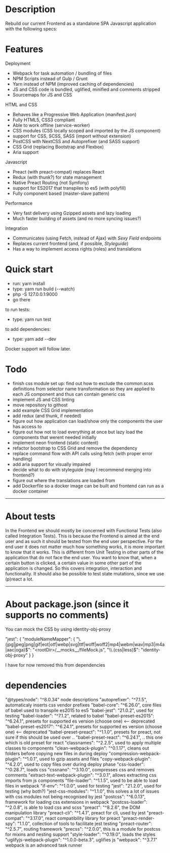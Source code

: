 
# Description

Rebuild our current Frontend as a standalone SPA Javascript application with the following specs:

# Features
Deployment
- Webpack for task automation / bundling of files
- NPM Scripts instead of Gulp / Grunt
- Yarn instead of NPM (improved caching of dependencies)
- JS and CSS code is bundled, uglified, minified and comments stripped
- Sourcemaps for JS and CSS

HTML and CSS
- Behaves like a Progressive Web Application (manifest.json)
- Fully HTML5, CSS3 compliant
- Able to work offline (service-worker)
- CSS modules (CSS locally scoped and imported by the JS component)
- support for CSS, SCSS, SASS (import without extension)
- PostCSS with NextCSS and Autoprefixer (and SASS support)
- CSS Grid (replacing Bootstrap and Flexbox)
- Aria support

Javascript
- Preact (with preact-compat) replaces React
- Redux (with thunk?) for state management
- Native Preact Routing (not Symfony)
- support for ES2017 that transpiles to es5 (with polyfill)
- Fully component based (master-slave pattern)

Performance
- Very fast delivery using Gzipped assets and lazy loading
- Much faster building of assets (and no more syncing issues?)

Integration
- Communicates (using Fetch, instead of Ajax) with *Sexy Field* endpoints
- Replaces current frontend (and, if possible, *Styleguide*)
- Has a way to implement access rights (roles) and translations

# Quick start

- run: yarn install
- type: yarn run build (--watch)
- php -S 127.0.0.1:9000
- go there

to run tests:

- type: yarn run test

to add dependencies:

- type: yarn add <package> --dev

Docker support will follow later.

# Todo
- finish css module set up: find out how to exclude the common.scss definitions from selector name transformation so
  they are applied to each JS component and thus can contain generic css
- implement JS and CSS linting
- move repository to githost
- add example CSS Grid implementation
- add redux (and thunk, if needed)
- figure out how application can load/show only the components the user has access to
- figure out how not to load everything at once but lazy load the components that werent needed initially
- implement neon frontend (static content)
- refactor bootstrap to CSS Grid and remove the dependency
- replace command flow with API calls using fetch (with proper error handling)
- add aria support for visually impaired
- decide what to do with styleguide (may I recommend merging into frontend?)
- figure out where the translations are loaded from
- add Dockerfile so a docker image can be built and frontend can run as a docker container

----------------------------------

# About tests
In the Frontend we should mostly be concerned with Functional Tests (also called Integration Tests). This is because
the Frontend is aimed at the end user and as such it should be tested from the end user perspective. For the end user
it does not matter much how something works, it is more important to know that it works. This is different from Unit
Testing in other parts of the application that do not face the end user. You want to know that, when a certain button
is clicked, a certain value in some other part of the application is changed. So this covers integration, interaction
and functionality. It should also be possible to test state mutations, since we use (p)react a lot.

----------------------------------

# About package.json (since it supports no comments)
You can mock the CSS by using identity-obj-proxy

"jest": {
    "moduleNameMapper": {
      "\\.(jpg|jpeg|png|gif|eot|otf|webp|svg|ttf|woff|woff2|mp4|webm|wav|mp3|m4a|aac|oga)$": "<rootDir>/__mocks__/fileMock.js",
      "\\.(css|less)$": "identity-obj-proxy"
    }
  }

I have for now removed this from dependencies

# dependencies

"@types/node": "^8.0.34" node descriptions
"autoprefixer": "^7.1.5", automaticaly inserts css vendor prefixes
"babel-core": "^6.26.0", core files of babel used to transpile es2015 to es5
"babel-jest": "21.0.2", used for testing
"babel-loader": "^7.1.2", related to babel
"babel-preset-es2015": "^6.24.1", presets for supported es version (choose one) <-- deprecated
"babel-preset-es2017": "^6.24.1", presets for supported es version (choose one) <-- deprecated
"babel-preset-preact": "^1.1.0", presets for preact, not sure if this should be used over ..
"babel-preset-react": "^6.24.1", .. this one which is old preset for react
"classnames": "^2.2.5", used to apply multiple classes to components
"clean-webpack-plugin": "^0.1.17", cleans out folders before copying new files in during deploy
"compression-webpack-plugin": "^1.0.1", used to gzip assets and files
"copy-webpack-plugin": "^4.2.0", used to copy files over during deploy phase
"css-loader": "^0.28.7", loads css
"cssnano": "^3.10.0", compresses css and removes comments
"extract-text-webpack-plugin": "^3.0.1", allows extracting css imports from js components
"file-loader": "^1.1.5", used to be able to load files in webpack
"if-env": "^1.0.0", used for testing
"jest": "21.2.0", used for testing (why both?)
"jest-css-modules": "^1.1.0", this solves a lot of issues with css modules not being recognised by jest
"postcss": "^6.0.13", framework for loading css extensions in webpack
"postcss-loader": "^2.0.8", is able to load css and scss
"preact": "^8.2.6", the DOM manipulation library
"preact-cli": "^1.4.1", preact for cli, used by jest
"preact-compat": "^3.17.0", react compatibility library for preact
"preact-render-spy": "1.1.0", collection of tools to facilitate jest testing
"preact-router": "^2.5.7", routing framework
"precss": "^2.0.0", this is a module for postcss for mixins and nesting support
"style-loader": "^0.19.0", loads the styles
"uglifyjs-webpack-plugin": "^1.0.0-beta.3", uglifies js
"webpack": "^3.7.1" webpack is an advanced task runner

